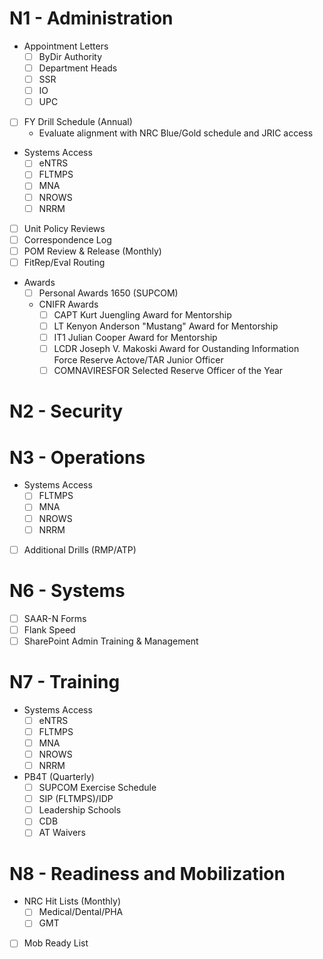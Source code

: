 # N1 - Administration
  - Appointment Letters
    + [ ] ByDir Authority
    + [ ] Department Heads
    + [ ] SSR
    + [ ] IO
    + [ ] UPC
  - [ ] FY Drill Schedule (Annual)
    + Evaluate alignment with NRC Blue/Gold schedule and JRIC access
  - Systems Access
    + [ ] eNTRS
    + [ ] FLTMPS
    + [ ] MNA
    + [ ] NROWS
    + [ ] NRRM
  - [ ] Unit Policy Reviews
  - [ ] Correspondence Log
  - [ ] POM Review & Release (Monthly)
  - [ ] FitRep/Eval Routing
  - Awards
    + [ ] Personal Awards 1650 (SUPCOM)
    + CNIFR Awards
      - [ ] CAPT Kurt Juengling Award for Mentorship
      - [ ] LT Kenyon Anderson "Mustang" Award for Mentorship
      - [ ] IT1 Julian Cooper Award for Mentorship
      - [ ] LCDR Joseph V. Makoski Award for Oustanding Information Force Reserve Actove/TAR Junior Officer
      - [ ] COMNAVIRESFOR Selected Reserve Officer of the Year

# N2 - Security

# N3 - Operations
  - Systems Access
    + [ ] FLTMPS
    + [ ] MNA
    + [ ] NROWS
    + [ ] NRRM
  - [ ] Additional Drills (RMP/ATP) 

# N6 - Systems
  - [ ] SAAR-N Forms
  - [ ] Flank Speed
  - [ ] SharePoint Admin Training & Management

# N7 - Training
  - Systems Access
    + [ ] eNTRS
    + [ ] FLTMPS
    + [ ] MNA
    + [ ] NROWS
    + [ ] NRRM

  - PB4T (Quarterly)
    + [ ] SUPCOM Exercise Schedule
    + [ ] SIP (FLTMPS)/IDP
    + [ ] Leadership Schools
    + [ ] CDB
    + [ ] AT Waivers

# N8 - Readiness and Mobilization
  - NRC Hit Lists (Monthly)
    + [ ] Medical/Dental/PHA
    + [ ] GMT
  - [ ] Mob Ready List 
